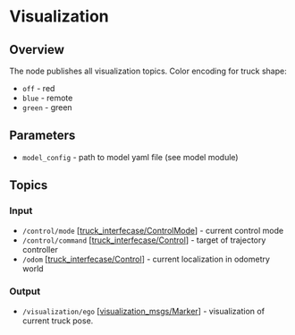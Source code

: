 # Visualization

## Overview
The node publishes all visualization topics. Color encoding for truck shape:
  - `off` - red
  - `blue` - remote
  - `green` - green

## Parameters
- `model_config` - path to model yaml file (see model module)

## Topics
### Input
- `/control/mode` [[truck_interfecase/ControlMode](https://github.com/robotics-laboratory/truck/blob/master/packages/truck_interfaces/msg/ControlMode.msg)] - current control mode
- `/control/command` [[truck_interfecase/Control](https://github.com/robotics-laboratory/truck/blob/master/packages/truck_interfaces/msg/Control.msg)] - target of trajectory controller
- `/odom` [[truck_interfecase/Control](https://github.com/robotics-laboratory/truck/blob/master/packages/truck_interfaces/msg/Control.msg)] - current localization in odometry world

### Output
- `/visualization/ego` [[visualization_msgs/Marker](http://docs.ros.org/en/melodic/api/visualization_msgs/html/msg/Marker.html)] - visualization of current truck pose.
